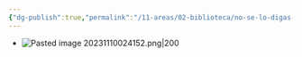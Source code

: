 ```yaml
---
{"dg-publish":true,"permalink":"/11-areas/02-biblioteca/no-se-lo-digas-a-nadie/","noteIcon":""}
---
```


- ![Pasted image 20231110024152.png|200](/img/user/02%20Image/Pasted%20image%2020231110024152.png)
